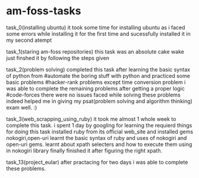 # am-foss-tasks
task_0(installing ubuntu)
it took some time for installing ubuntu as i faced some errors while installing it for the first time and sucessfully installed it in my second atempt
 
task_1(staring am-foss repositories)
this task was an absolute cake wake just finshed it by following the steps given

task_2(problem solving)
completed this task after learning the basic syntax of python from  #automate the boring stuff with python and practiced some basic problems
#hacker-rank problems
except time conversion problem i was able to complete the remaining problems after getting a proper logic
#code-forces
there were no issues faced while solving these problems indeed helped me in giving my psat(problem solving and algorithm thinking)
exam well. :)

task_3(web_scrapping_using_ruby)
it took me almost 1 whole week to complete this task. i spent 1 day by googling for learning the requierd things for doing this task
installed ruby  from its official web_site and installed gems nokogiri,open-uri learnt the basic syntax of ruby and  uses of nokogiri and open-uri gems. learnt about xpath selecters and how to execute them using in nokogiri library finally finished it after figuring the right xpath.

task_13(project_eular)
after practacing for two days i was able to complete these problems.



 
